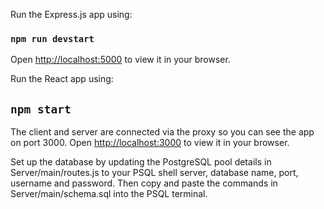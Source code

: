 Run the Express.js app using:
### `npm run devstart`
Open [http://localhost:5000](http://localhost:5000) to view it in your browser.

Run the React app using:
## `npm start`

The client and server are connected via the proxy so you can see the app on port 3000.
Open [http://localhost:3000](http://localhost:3000) to view it in your browser.

Set up the database by updating the PostgreSQL pool details in Server/main/routes.js to your PSQL shell server, database name, port, username and password. Then copy and paste the commands in Server/main/schema.sql into the PSQL terminal. 
